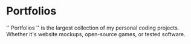 # Portfolios
'' Portfolios '' is the largest collection of my personal coding projects. Whether it's website mockups, open-source games, or tested software.
